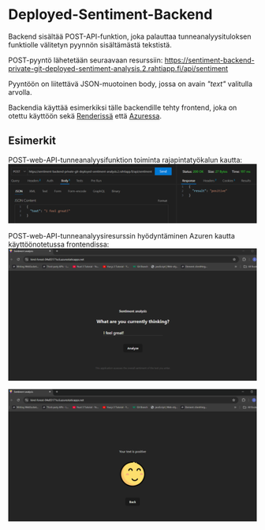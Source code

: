 # Deployed-Sentiment-Backend

Backend sisältää POST-API-funktion, joka palauttaa tunneanalyysituloksen funktiolle välitetyn pyynnön sisältämästä tekstistä.

POST-pyyntö lähetetään seuraavaan resurssiin:
https://sentiment-backend-private-git-deployed-sentiment-analysis.2.rahtiapp.fi/api/sentiment

Pyyntöön on liitettävä JSON-muotoinen body, jossa on avain *"text"* valitulla arvolla.

Backendia käyttää esimerkiksi tälle backendille tehty frontend, joka on otettu käyttöön sekä [Renderissä](https://deployed-sentiment-analysis-frontend.onrender.com/) että [Azuressa](https://kind-forest-04e83171e.6.azurestaticapps.net/).

## Esimerkit

POST-web-API-tunneanalyysifunktion toiminta rajapintatyökalun kautta:
![Esimerkkikuva POST-funktion toiminnasta](./images/api_demo.png)

POST-web-API-tunneanalyysiresurssin hyödyntäminen Azuren kautta käyttöönotetussa frontendissa:
![Esimerkkikuva backendia hyödyntävän käyttöönotetun frontendin alkunäkymästä](./images/deployed_frontend_start.png)

![Esimerkkikuva backendia hyödyntävän käyttöönotetun frontendin loppunäkymästä](./images/deployed_frontend_end.png)
